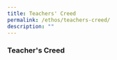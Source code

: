 ```yaml
---
title: Teachers' Creed
permalink: /ethos/teachers-creed/
description: ""
---
```

### **Teacher's Creed**

